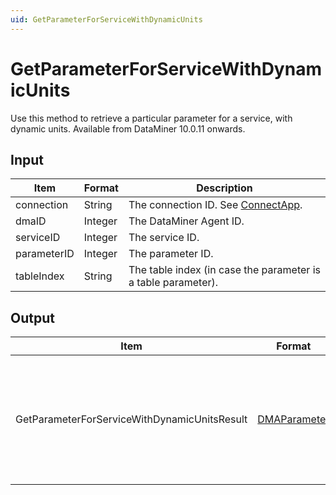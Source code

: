 ```yaml
---
uid: GetParameterForServiceWithDynamicUnits
---
```


# GetParameterForServiceWithDynamicUnits

Use this method to retrieve a particular parameter for a service, with dynamic units. Available from DataMiner 10.0.11 onwards.

## Input

| Item        | Format  | Description                                                                      |
|-------------|---------|----------------------------------------------------------------------------------|
| connection  | String  | The connection ID. See [ConnectApp](xref:ConnectApp). |
| dmaID       | Integer | The DataMiner Agent ID.                                                          |
| serviceID   | Integer | The service ID.                                                                  |
| parameterID | Integer | The parameter ID.                                                                |
| tableIndex  | String  | The table index (in case the parameter is a table parameter).                    |

## Output

| Item | Format | Description |
|--|--|--|
| GetParameterForServiceWithDynamicUnitsResult | [DMAParameter](xref:DMAParameter) | The data of the specified parameter of the specified service, with dynamic units. |
